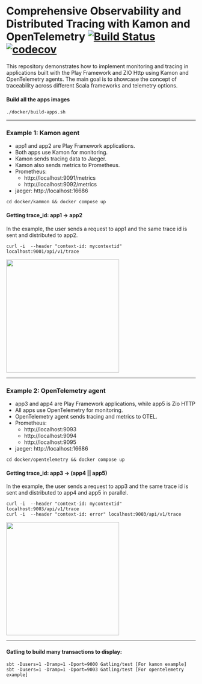 # Comprehensive Observability and Distributed Tracing with Kamon and OpenTelemetry [![Build Status](https://github.com/biandratti/agents/actions/workflows/ci.yml/badge.svg?branch=master)](https://github.com/biandratti/agents/actions/workflows/ci.yml) [![codecov](https://codecov.io/gh/biandratti/agents/branch/master/graph/badge.svg?token=MMS4N0N8KQ)](https://codecov.io/gh/biandratti/agents)

This repository demonstrates how to implement monitoring and tracing in applications built with the Play Framework and ZIO Http using Kamon and OpenTelemetry agents. 
The main goal is to showcase the concept of traceability across different Scala frameworks and telemetry options.

#### Build all the apps images 
```
./docker/build-apps.sh
```

---
### Example 1: Kamon agent

* app1 and app2 are Play Framework applications.
* Both apps use Kamon for monitoring.
* Kamon sends tracing data to Jaeger.
* Kamon also sends metrics to Prometheus.
* Prometheus: 
  * http://localhost:9091/metrics
  * http://localhost:9092/metrics
* jaeger: http://localhost:16686

```
cd docker/kammon && docker compose up
```
#### Getting trace_id: app1 -> app2
In the example, the user sends a request to app1 and the same trace id is sent and distributed to app2.
```
curl -i  --header "context-id: mycontextid" localhost:9001/api/v1/trace
```

<img width="300" src="https://user-images.githubusercontent.com/72261652/233176385-0f874b19-99e4-4232-a5c0-a21362c5df9f.png" />

---
### Example 2: OpenTelemetry agent

* app3 and app4 are Play Framework applications, while app5 is Zio HTTP
* All apps use OpenTelemetry for monitoring.
* OpenTelemetry agent sends tracing and metrics to OTEL.
* Prometheus:
  * http://localhost:9093
  * http://localhost:9094
  * http://localhost:9095
* jaeger: http://localhost:16686

```
cd docker/opentelemetry && docker compose up
```
#### Getting trace_id: app3 -> (app4 || app5)
In the example, the user sends a request to app3 and the same trace id is sent and distributed to app4 and app5 in parallel.
```
curl -i  --header "context-id: mycontextid" localhost:9003/api/v1/trace
curl -i  --header "context-id: error" localhost:9003/api/v1/trace
```

<img width="300" src="https://user-images.githubusercontent.com/72261652/233178921-9a1bc156-f133-4702-9698-14b8453354cd.png" />

---
#### Gatling to build many transactions to display:
```
sbt -Dusers=1 -Dramp=1 -Dport=9000 Gatling/test [For kamon example]
sbt -Dusers=1 -Dramp=1 -Dport=9003 Gatling/test [For opentelemetry example]
```